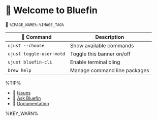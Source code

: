 # 󱍢 Welcome to Bluefin
󱋩 `%IMAGE_NAME%:%IMAGE_TAG%`

|  Command | Description |
| ------- | ----------- |
| `ujust --choose`  | Show available commands  |
| `ujust toggle-user-motd` | Toggle this banner on/off |
| `ujust bluefin-cli` | Enable terminal bling |
| `brew help` | Manage command line packages |

%TIP%

- **󰊤** [Issues](https://issues.projectbluefin.io)
- **󰊤** [Ask Bluefin](https://ask.projectbluefin.io) 
- **󰈙** [Documentation](http://docs.projectbluefin.io)


%KEY_WARN%
